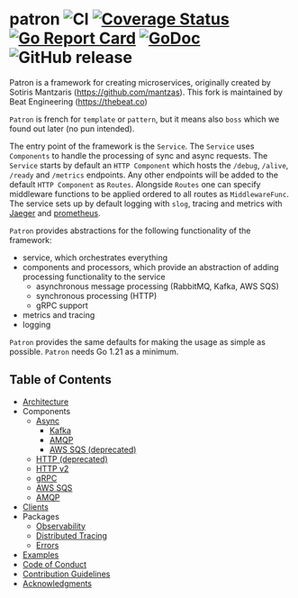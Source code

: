 # patron ![CI](https://github.com/beatlabs/patron/workflows/CI/badge.svg) [![Coverage Status](https://coveralls.io/repos/github/beatlabs/patron/badge.svg?branch=master)](https://coveralls.io/github/beatlabs/patron?branch=master) [![Go Report Card](https://goreportcard.com/badge/github.com/beatlabs/patron)](https://goreportcard.com/report/github.com/beatlabs/patron) [![GoDoc](https://godoc.org/github.com/beatlabs/patron?status.svg)](https://godoc.org/github.com/beatlabs/patron) ![GitHub release](https://img.shields.io/github/release/beatlabs/patron.svg)

Patron is a framework for creating microservices, originally created by Sotiris Mantzaris (<https://github.com/mantzas>). This fork is maintained by Beat Engineering (<https://thebeat.co>)

`Patron` is french for `template` or `pattern`, but it means also `boss` which we found out later (no pun intended).

The entry point of the framework is the `Service`. The `Service` uses `Components` to handle the processing of sync and async requests. The `Service` starts by default an `HTTP Component` which hosts the `/debug`, `/alive`, `/ready` and `/metrics` endpoints. Any other endpoints will be added to the default `HTTP Component` as `Routes`. Alongside `Routes` one can specify middleware functions to be applied ordered to all routes as `MiddlewareFunc`. The service sets up by default logging with `slog`, tracing and metrics with [Jaeger](https://www.jaegertracing.io/) and [prometheus](https://prometheus.io/).

`Patron` provides abstractions for the following functionality of the framework:

- service, which orchestrates everything
- components and processors, which provide an abstraction of adding processing functionality to the service
  - asynchronous message processing (RabbitMQ, Kafka, AWS SQS)
  - synchronous processing (HTTP)
  - gRPC support
- metrics and tracing
- logging

`Patron` provides the same defaults for making the usage as simple as possible.
`Patron` needs Go 1.21 as a minimum.

## Table of Contents

- [Architecture](docs/Architecture.md)
- Components
  - [Async](docs/components/async/Async.md)
    - [Kafka](docs/components/async/Kafka.md)
    - [AMQP](docs/components/async/AMQP.md)
    - [AWS SQS (deprecated)](docs/components/async/AWSSQS.md)
  - [HTTP (deprecated)](docs/components/HTTP.md)
  - [HTTP v2](docs/components/HTTPv2.md)
  - [gRPC](docs/components/gRPC.md)
  - [AWS SQS](docs/components/SQS.md)
  - [AMQP](docs/components/AMQP.md)
- [Clients](docs/clients/Clients.md)
- Packages
  - [Observability](docs/observability/Observability.md)
  - [Distributed Tracing](docs/observability/DistributedTracing.md)  
  - [Errors](docs/other/Errors.md)
- [Examples](docs/Examples.md)
- [Code of Conduct](docs/CodeOfConduct.md)
- [Contribution Guidelines](docs/ContributionGuidelines.md)
- [Acknowledgments](docs/ACKNOWLEDGMENTS.md)
